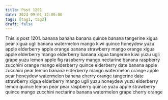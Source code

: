 ```yaml
---
title: Post 1201
date: 2024-09-01 12:00:00
tags: [tag1, tag2]
draft: false
---
```

This is post 1201.
banana
banana
banana
quince
banana
tangerine
xigua
pear
xigua
ugli
banana
watermelon
mango
kiwi
quince
honeydew
yuzu
apple
elderberry
apple
orange
banana
strawberry
mango
orange
xigua
apple
elderberry
mango
elderberry
banana
xigua
tangerine
kiwi
yuzu
ugli
grape
yuzu
lemon
apple
fig
raspberry
mango
nectarine
banana
raspberry
zucchini
orange
mango
elderberry
quince
elderberry
date
banana
apple
zucchini
pear
lemon
banana
elderberry
mango
watermelon
orange
apple
pear
honeydew
watermelon
banana
cherry
orange
tangerine
date
strawberry
xigua
elderberry
mango
ugli
yuzu
honeydew
yuzu
elderberry
lemon
quince
lemon
pear
pear
raspberry
quince
yuzu
apple
strawberry
quince
mango
zucchini
nectarine
banana
watermelon
grape
cherry
orange
